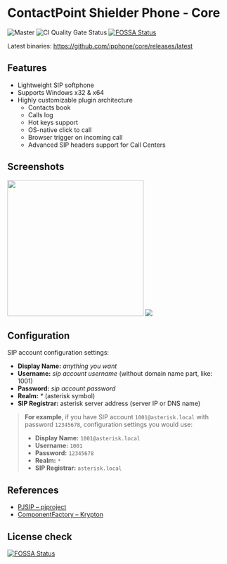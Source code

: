 # ContactPoint Shielder Phone - Core

![Master](https://github.com/ipphone/core/workflows/Master/badge.svg) ![CI Quality Gate Status](https://sonarcloud.io/api/project_badges/measure?project=IPP&metric=alert_status)
[![FOSSA Status](https://app.fossa.com/api/projects/git%2Bgithub.com%2Fipphone%2Fcore.svg?type=shield)](https://app.fossa.com/projects/git%2Bgithub.com%2Fipphone%2Fcore?ref=badge_shield)

Latest binaries: https://github.com/ipphone/core/releases/latest

## Features

- Lightweight SIP softphone
- Supports Windows x32 & x64
- Highly customizable plugin architecture
  - Contacts book
  - Calls log
  - Hot keys support
  - OS-native click to call
  - Browser trigger on incoming call
  - Advanced SIP headers support for Call Centers

## Screenshots

<img src="https://ipphone.github.io/images/ipphone-04_final-08.png" width="310" /> <img src="https://ipphone.github.io/images/ipphone-02.png" />

## Configuration

SIP account configuration settings:
- **Display Name:** _anything you want_
- **Username:** _sip account username_ (without domain name part, like: 1001)
- **Password:** _sip account password_
- **Realm:** _*_ (asterisk symbol)
- **SIP Registrar:** asterisk server address (server IP or DNS name)

> **For example**, if you have SIP account `1001@asterisk.local` with password `12345678`, configuration settings you would use:
> - **Display Name:** `1001@asterisk.local`
> - **Username:** `1001`
> - **Password:** `12345678`
> - **Realm:** `*`
> - **SIP Registrar:** `asterisk.local`


## References

- [PJSIP – pjproject](https://github.com/pjsip/pjproject)
- [ComponentFactory – Krypton](https://github.com/ComponentFactory/Krypton)

## License check

[![FOSSA Status](https://app.fossa.io/api/projects/git%2Bgithub.com%2Fipphone%2Fcore.svg?type=large)](https://app.fossa.io/projects/git%2Bgithub.com%2Fipphone%2Fcore?ref=badge_large)
